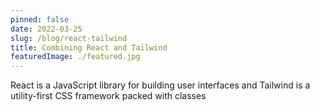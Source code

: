 ```yaml
---
pinned: false
date: 2022-03-25
slug: /blog/react-tailwind
title: Combining React and Tailwind
featuredImage: ./featured.jpg
---
```


React is a JavaScript library for building user interfaces and Tailwind is a utility-first CSS framework packed with classes
